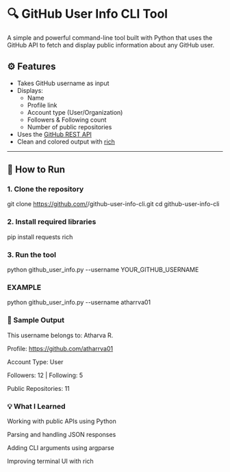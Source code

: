 # 🔍 GitHub User Info CLI Tool

A simple and powerful command-line tool built with Python that uses the GitHub API to fetch and display public information about any GitHub user.

## ⚙️ Features

- Takes GitHub username as input
- Displays:
  - Name
  - Profile link
  - Account type (User/Organization)
  - Followers & Following count
  - Number of public repositories
- Uses the [GitHub REST API](https://docs.github.com/en/rest/users/users?apiVersion=2022-11-28)
- Clean and colored output with [rich](https://github.com/Textualize/rich)

---

## 🚀 How to Run

### 1. Clone the repository

git clone https://github.com/<your-username>/github-user-info-cli.git
cd github-user-info-cli

### 2. Install required libraries

pip install requests rich

### 3. Run the tool
   
python github_user_info.py --username YOUR_GITHUB_USERNAME

### EXAMPLE

python github_user_info.py --username atharrva01


### 🧠 Sample Output

This username belongs to: Atharva R.

Profile: https://github.com/atharrva01

Account Type: User

Followers: 12 | Following: 5

Public Repositories: 11


### 💡 What I Learned

Working with public APIs using Python

Parsing and handling JSON responses

Adding CLI arguments using argparse

Improving terminal UI with rich

